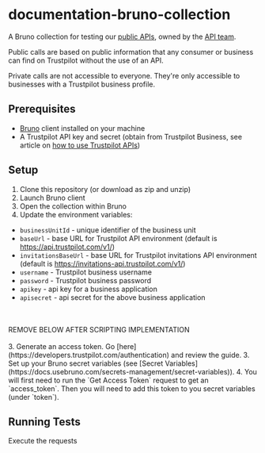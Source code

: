 # documentation-bruno-collection
A Bruno collection for testing our [public APIs](https://developers.trustpilot.com), owned by the [API team](https://trustpilot-production.atlassian.net/wiki/spaces/DPT/pages/1445560325/API+TEAM).

Public calls are based on public information that any consumer or business can find on Trustpilot without the use of an API.

Private calls are not accessible to everyone. They're only accessible to businesses with a Trustpilot business profile.

## Prerequisites

- [Bruno](https://www.usebruno.com/) client installed on your machine
- A Trustpilot API key and secret (obtain from Trustpilot Business, see article on [how to use Trustpilot APIs](https://support.trustpilot.com/hc/en-us/articles/207309867-How-to-use-Trustpilot-APIs))

## Setup

1. Clone this repository (or download as zip and unzip)
2. Launch Bruno client
3. Open the collection within Bruno
4. Update the environment variables:
- `businessUnitId` - unique identifier of the business unit
- `baseUrl` - base URL for Trustpilot API environment (default is https://api.trustpilot.com/v1/)
- `invitationsBaseUrl` - base URL for Trustpilot invitations API environment (default is https://invitations-api.trustpilot.com/v1/)
- `username` - Trustpilot business username
- `password` - Trustpilot business password
- `apikey` - api key for a business application
- `apisecret` - api secret for the above business application
<br>
<br>
REMOVE BELOW AFTER SCRIPTING IMPLEMENTATION
<br>
<br>
3. Generate an access token. Go [here](https://developers.trustpilot.com/authentication) and review the guide. 
3. Set up your Bruno secret variables (see [Secret Variables](https://docs.usebruno.com/secrets-management/secret-variables)).
4. You will first need to run the `Get Access Token` request to get an `access_token`. Then you will need to add this token to you secret variables (under `token`).

## Running Tests

Execute the requests
